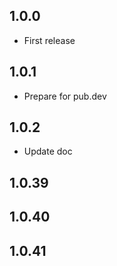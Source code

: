 ## 1.0.0

* First release

## 1.0.1

* Prepare for pub.dev

## 1.0.2

* Update doc


## 1.0.39



## 1.0.40



## 1.0.41

